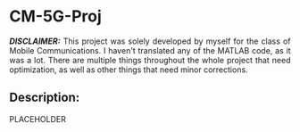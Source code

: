 <h1> CM-5G-Proj </h1>
<p align="justify"> <b><i>DISCLAIMER:</i></b> This project was solely developed by myself for the class of Mobile Communications. I haven't translated any of the MATLAB code, as it was a lot. There are multiple things throughout the whole project that need optimization, as well as other things that need minor corrections. </p>

<h2> Description: </h2>
<p align="justify"> PLACEHOLDER </p>
